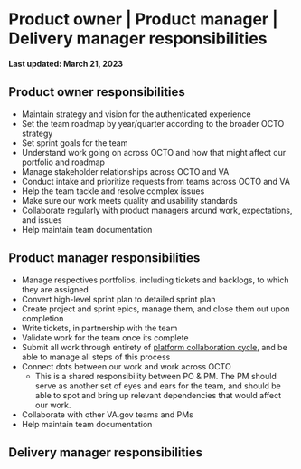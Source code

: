 # Product owner | Product manager | Delivery manager responsibilities

**Last updated: March 21, 2023**

## Product owner responsibilities

- Maintain strategy and vision for the authenticated experience
- Set the team roadmap by year/quarter according to the broader OCTO strategy
- Set sprint goals for the team
- Understand work going on across OCTO and how that might affect our portfolio and roadmap
- Manage stakeholder relationships across OCTO and VA
- Conduct intake and prioritize requests from teams across OCTO and VA
- Help the team tackle and resolve complex issues 
- Make sure our work meets quality and usability standards
- Collaborate regularly with product managers around work, expectations, and issues
- Help maintain team documentation

## Product manager responsibilities

- Manage respectives portfolios, including tickets and backlogs, to which they are assigned
- Convert high-level sprint plan to detailed sprint plan
- Create project and sprint epics, manage them, and close them out upon completion
- Write tickets, in partnership with the team
- Validate work for the team once its complete
- Submit all work through entirety of [platform collaboration cycle](https://depo-platform-documentation.scrollhelp.site/collaboration-cycle/), and be able to manage all steps of this process
- Connect dots between our work and work across OCTO 
  - This is a shared responsibility between PO & PM. The PM should serve as another set of eyes and ears for the team, and should be able to spot and bring up relevant dependencies that would affect our work.
- Collaborate with other VA.gov teams and PMs 
- Help maintain team documentation

## Delivery manager responsibilities

